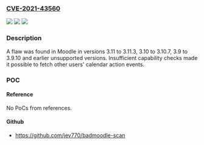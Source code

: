 ### [CVE-2021-43560](https://cve.mitre.org/cgi-bin/cvename.cgi?name=CVE-2021-43560)
![](https://img.shields.io/static/v1?label=Product&message=moodle&color=blue)
![](https://img.shields.io/static/v1?label=Version&message=n%2Fa&color=blue)
![](https://img.shields.io/static/v1?label=Vulnerability&message=CWE-863&color=brighgreen)

### Description

A flaw was found in Moodle in versions 3.11 to 3.11.3, 3.10 to 3.10.7, 3.9 to 3.9.10 and earlier unsupported versions. Insufficient capability checks made it possible to fetch other users' calendar action events.

### POC

#### Reference
No PoCs from references.

#### Github
- https://github.com/jev770/badmoodle-scan

